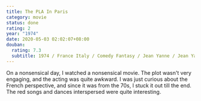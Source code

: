 ```yaml
---
title: The PLA In Paris
category: movie
status: done
rating: 2
year: "1974"
date: 2020-05-03 02:02:07+08:00
douban:
  rating: 7.3
  subtitle: 1974 / France Italy / Comedy Fantasy / Jean Yanne / Jean Yanne Nicole Calfan
---
```


On a nonsensical day, I watched a nonsensical movie. The plot wasn't very engaging, and the acting was quite awkward. I was just curious about the French perspective, and since it was from the 70s, I stuck it out till the end. The red songs and dances interspersed were quite interesting.
